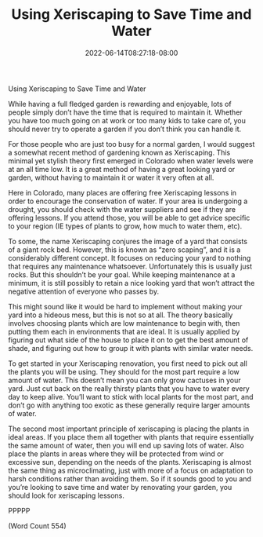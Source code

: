 ﻿---
title: "Using Xeriscaping to Save Time and Water"
date: 2022-06-14T08:27:18-08:00
description: "Gardening Tips for Web Success"
featured_image: "/images/Gardening.jpg"
tags: ["Gardening"]
---

Using Xeriscaping to Save Time and Water

While having a full fledged garden is rewarding and enjoyable, lots of
people simply don’t have the time that is required to maintain it. Whether
you have too much going on at work or too many kids to take care of, you
should never try to operate a garden if you don’t think you can handle it.

For those people who are just too busy for a normal garden, I would
suggest a somewhat recent method of gardening known as Xeriscaping. This
minimal yet stylish theory first emerged in Colorado when water levels
were at an all time low. It is a great method of having a great looking
yard or garden, without having to maintain it or water it very often at
all.

Here in Colorado, many places are offering free Xeriscaping lessons in
order to encourage the conservation of water. If your area is undergoing a
drought, you should check with the water suppliers and see if they are
offering lessons. If you attend those, you will be able to get advice
specific to your region (IE types of plants to grow, how much to water
them, etc).

To some, the name Xeriscaping conjures the image of a yard that consists
of a giant rock bed. However, this is known as “zero scaping”, and it is a
considerably different concept. It focuses on reducing your yard to
nothing that requires any maintenance whatsoever. Unfortunately this is
usually just rocks. But this shouldn’t be your goal. While keeping
maintenance at a minimum, it is still possibly to retain a nice looking
yard that won’t attract the negative attention of everyone who passes by.

This might sound like it would be hard to implement without making your
yard into a hideous mess, but this is not so at all. The theory basically
involves choosing plants which are low maintenance to begin with, then
putting them each in environments that are ideal. It is usually applied by
figuring out what side of the house to place it on to get the best amount
of shade, and figuring out how to group it with plants with similar water
needs.

To get started in your Xeriscaping renovation, you first need to pick out
all the plants you will be using. They should for the most part require a
low amount of water. This doesn’t mean you can only grow cactuses in your
yard. Just cut back on the really thirsty plants that you have to water
every day to keep alive. You’ll want to stick with local plants for the
most part, and don’t go with anything too exotic as these generally
require larger amounts of water.

The second most important principle of xeriscaping is placing the plants
in ideal areas. If you place them all together with plants that require
essentially the same amount of water, then you will end up saving lots of
water. Also place the plants in areas where they will be protected from
wind or excessive sun, depending on the needs of the plants. Xeriscaping
is almost the same thing as microclimating, just with more of a focus on
adaptation to harsh conditions rather than avoiding them. So if it sounds
good to you and you’re looking to save time and water by renovating your
garden, you should look for xeriscaping lessons.

PPPPP

(Word Count 554)
